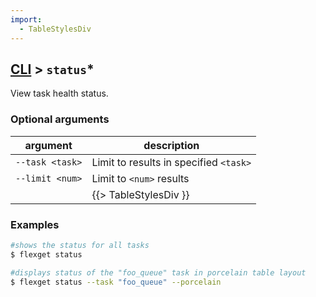 ```yaml
---
import:
  - TableStylesDiv
---
```


## [CLI](/CLI) > `status`*
View task health status.

### Optional arguments
| argument | description |
| --- | --- |
| `--task <task>` | Limit to results in specified `<task>` |
| `--limit <num>` | Limit to `<num>` results |
||{{> TableStylesDiv }}|
### Examples
```bash
#shows the status for all tasks
$ flexget status

#displays status of the "foo_queue" task in porcelain table layout
$ flexget status --task "foo_queue" --porcelain
```